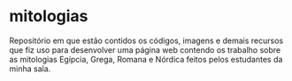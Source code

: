 # mitologias
Repositório em que estão contidos os códigos, imagens e demais recursos que fiz uso para desenvolver uma página web contendo os trabalho sobre as mitologias Egípcia, Grega, Romana e Nórdica feitos pelos estudantes da minha sala. 
